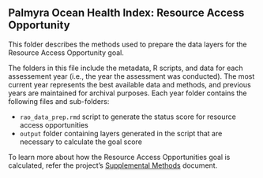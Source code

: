## Palmyra Ocean Health Index: Resource Access Opportunity 

This folder describes the methods used to prepare the data layers for the Resource Access Opportunity goal. 


The folders in this file include the metadata, R scripts, and data for each assessement year (i.e., the year the assessment was conducted). The most current year represents the best available data and methods, and previous years are maintained for archival purposes. Each year folder contains the following files and sub-folders:  

- `rao_data_prep.rmd` script to generate the status score for resource access opportunities   
- `output`            folder containing layers generated in the script that are necessary to calculate the goal score  

To learn more about how the Resource Access Opportunities goal is calculated, refer the project’s [Supplemental Methods](https://raw.githack.com/OHI-4site/pal-scores/master/documents/methods-results/Supplement.html) document.   





